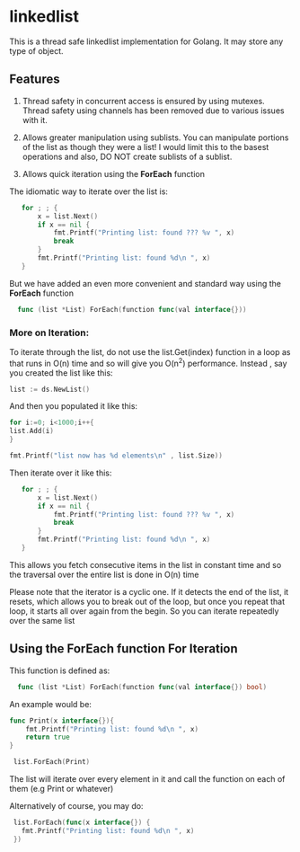 # linkedlist

This is a thread safe linkedlist implementation for Golang.
It may store any type of object.

 
## Features



1. Thread safety in concurrent access is ensured by using mutexes.
Thread safety using channels has been removed due to various issues with it.

2. Allows greater manipulation using sublists. You can manipulate portions of the list as though they were a list!
I would limit this to the basest operations and also, DO NOT create sublists of a sublist.

3. Allows quick iteration using the <b>ForEach</b> function

The idiomatic way to iterate over the list is:

 ```Go
	for ; ; {
		x = list.Next()
		if x == nil {
			fmt.Printf("Printing list: found ??? %v ", x)
			break
		}
		fmt.Printf("Printing list: found %d\n ", x)
	}
 ```

But we have added an even more convenient and standard way using the <b>ForEach</b> function

```Go
  func (list *List) ForEach(function func(val interface{}))
```

### More on Iteration:

To iterate through the list, do not use the list.Get(index) function in a loop as that runs in O(n) time and so will give you O(n<sup>2</sup>) performance.
Instead , say you created the list like this:

```Go
list := ds.NewList()
 ```


And then you populated it like this:

```Go
for i:=0; i<1000;i++{
list.Add(i)
}

fmt.Printf("list now has %d elements\n" , list.Size))
 ```
 Then iterate over it like this:
 
 ```Go
	for ; ; {
		x = list.Next()
		if x == nil {
			fmt.Printf("Printing list: found ??? %v ", x)
			break
		}
		fmt.Printf("Printing list: found %d\n ", x)
	}
 ```


This allows you fetch consecutive items in the list in constant time and so the traversal over the entire list is done in O(n) time

Please note that the iterator is a cyclic one.
If it detects the end of the list, it resets, which allows you to break out of the loop, but once you repeat that loop, it starts all over again from the
begin. So you can iterate repeatedly over the same list


## Using the ForEach function For Iteration

This function is defined as:

```Go
  func (list *List) ForEach(function func(val interface{}) bool)
```

An example would be:

```Go
func Print(x interface{}){
	fmt.Printf("Printing list: found %d\n ", x)
	return true
}

 list.ForEach(Print)

```
The list will iterate over every element in it and call the function on each of them (e.g Print or whatever) 

Alternatively of course, you may do:
```Go
 list.ForEach(func(x interface{}) {
   fmt.Printf("Printing list: found %d\n ", x)	 
 })
```
